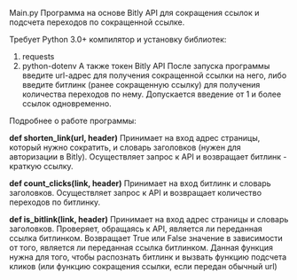 Main.py
Программа на основе Bitly API для сокращения ссылок
 и подсчета переходов по сокращенной ссылке.
 
Требует Python 3.0+ компилятор и установку библиотек:
1) requests
2) python-dotenv
А также токен Bitly API
После запуска программы введите url-адрес для получения сокращенной ссылки на него,
либо введите битлинк (ранее сокращенную ссылку) для получения количества переходов по нему.
Допускается введение от 1 и более ссылок одновременно.

Подробнее о работе программы:

**def shorten_link(url, header)**
Принимает на вход адрес страницы, который нужно сократить,
 и словарь заголовков (нужен для авторизации в Bitly).
Осуществляет запрос к API и возвращает битлинк - краткую ссылку.

**def count_clicks(link, header)**
Принимает на вход битлинк и словарь заголовков. 
 Осуществляет запрос к API и возвращает количество переходов по битлинку.
 
**def is_bitlink(link, header)**
Принимает на вход адрес страницы и словарь заголовков. 
Проверяет, обращаясь к API, является ли переданная ссылка битлинком.
Возвращает True или False значение в зависимости от того, 
является ли переданная ссылка битлинком.
Данная функция нужна для того, чтобы распознать битлинк
 и вызвать функцию подсчета кликов
  (или функцию сокращения ссылки, если передан обычный url)


